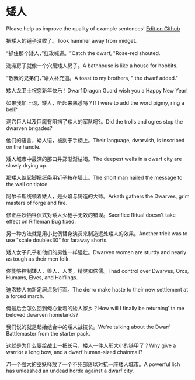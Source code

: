 # 矮人

Please help us improve the quality of example sentences! [Edit on Github](https://github.com/jiyushe/jiyu-example-sentence-source/blob/main/chinese/airen_1.md)

<p><span class="chinese">把矮人的锤子没收了。</span><span class="english">Took hammer away from midget.</span></p>

<p><span class="chinese">“抓住那个矮人，”红玫喊道。</span><span class="english">"Catch the dwarf, "Rose-red shouted.</span></p>

<p><span class="chinese">洗澡房子就像一个穴居矮人房子。</span><span class="english">A bathhouse is like a house for hobbits.</span></p>

<p><span class="chinese">“敬我的兄弟们，”矮人补充道。</span><span class="english">A toast to my brothers, " the dwarf added."</span></p>

<p><span class="chinese">矮人龙卫士祝您新年快乐！</span><span class="english">Dwarf Dragon Guard wish you a Happy New Year!</span></p>

<p><span class="chinese">如果我加上词，矮人，听起来熟悉吗？</span><span class="english">If I were to add the word pigmy, ring a bell?</span></p>

<p><span class="chinese">洞穴巨人以及巨魔有阻挡了矮人的军队吗?。</span><span class="english">Did the trolls and ogres stop the dwarven brigades?</span></p>

<p><span class="chinese">他们的语言，矮人语，被刻于手柄上。</span><span class="english">Their language, dwarvish, is inscribed on the handle.</span></p>

<p><span class="chinese">矮人城市中最深的那口井郑渐渐枯竭。</span><span class="english">The deepest wells in a dwarf city are slowly drying up.</span></p>

<p><span class="chinese">那矮人踮起脚把纸条用钉子按在墙上。</span><span class="english">The short man nailed the message to the wall on tiptoe.</span></p>

<p><span class="chinese">阿尔卡斯统领着矮人，是火焰与铸造的大师。</span><span class="english">Arkath gathers the Dwarves, grim masters of forge and fire.</span></p>

<p><span class="chinese">修正巫妖牺牲仪式对矮人火枪手无效的错误。</span><span class="english">Sacrifice Ritual doesn't take effect on Rifleman Bug fixed.</span></p>

<p><span class="chinese">另一种方法就是用小比例替身演员来制造远处矮人的效果。</span><span class="english">Another trick was to use "scale doubles30" for faraway shorts.</span></p>

<p><span class="chinese">矮人女子几乎和他们的男性一样强壮。</span><span class="english">Dwarven women are sturdy and nearly as tough as their men folk.</span></p>

<p><span class="chinese">你能够控制矮人，兽人，人类，精灵和侏儒。</span><span class="english">I had control over Dwarves, Orcs, Humans, Elves, and Halflings.</span></p>

<p><span class="chinese">迪洛矮人向新定居点急行军。</span><span class="english">The derro make haste to their new settlement at a forced march.</span></p>

<p><span class="chinese">俺最后会怎么回到俺心爱着的矮人家乡？</span><span class="english">How will I finally be returning' ta me beloved dwarven homelands?</span></p>

<p><span class="chinese">我们说的就是起始组合中的矮人战技长。</span><span class="english">We're talking about the Dwarf Battlemaster from the starter pack.</span></p>

<p><span class="chinese">这就是为什么要给战士一把长弓、矮人一件人形大小的链甲了？</span><span class="english">Why give a warrior a long bow, and a dwarf human-sized chainmail?</span></p>

<p><span class="chinese">71一个强大的巫妖释放了一个不死部落以对抗一座矮人城市。</span><span class="english">A powerful lich has unleashed an undead horde against a dwarf city.</span></p>

